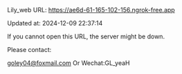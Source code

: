 Lily_web URL: https://ae6d-61-165-102-156.ngrok-free.app

Updated at: 2024-12-09 22:37:14

If you cannot open this URL, the server might be down.

Please contact: 

goley04@foxmail.com Or Wechat:GL_yeaH